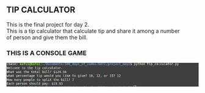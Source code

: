    ## TIP CALCULATOR

This is the final project for day 2.<br>
This is a tip calculator that calculate tip and share it among a number<br>
of person and give them the bill.<br>


### THIS IS A CONSOLE GAME



 ![](one.png)

